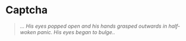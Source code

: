 # Captcha
> *... His eyes popped open and his hands grasped outwards in half-woken panic. His eyes began to bulge..*